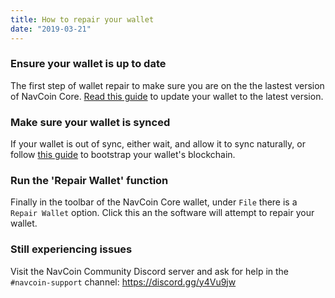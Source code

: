 ```yaml
---
title: How to repair your wallet
date: "2019-03-21"
---
```


### Ensure your wallet is up to date

The first step of wallet repair to make sure you are on the the lastest version of NavCoin Core. [Read this guide](/navcoin-core/update-your-wallet) to update your wallet to the latest version.

### Make sure your wallet is synced

If your wallet is out of sync, either wait, and allow it to sync naturally, or follow [this guide](/navcoin-core/bootstrap-your-wallet) to bootstrap your wallet's blockchain.

### Run the 'Repair Wallet' function

Finally in the toolbar of the NavCoin Core wallet, under `File` there is a `Repair Wallet` option. Click this an the software will attempt to repair your wallet.

### Still experiencing issues

Visit the NavCoin Community Discord server and ask for help in the `#navcoin-support` channel: https://discord.gg/y4Vu9jw